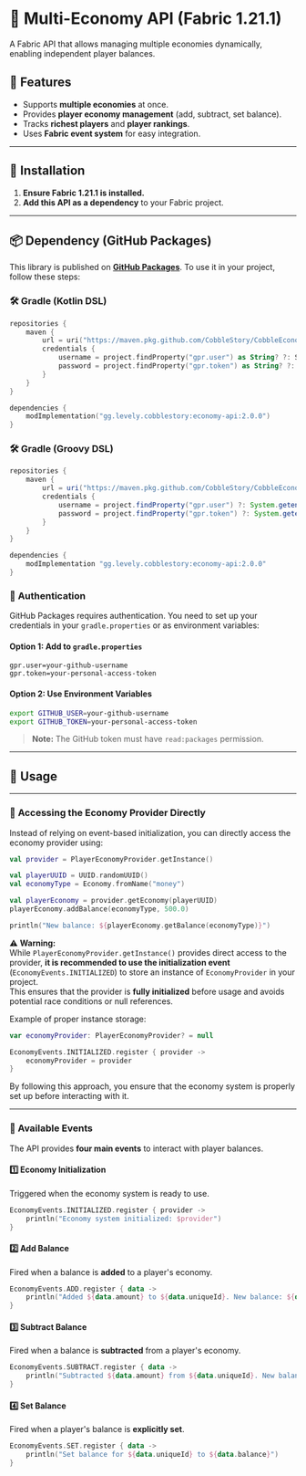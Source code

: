 # 🏦 Multi-Economy API (Fabric 1.21.1)

A Fabric API that allows managing multiple economies dynamically, enabling independent player balances.

## 📌 Features
- Supports **multiple economies** at once.
- Provides **player economy management** (add, subtract, set balance).
- Tracks **richest players** and **player rankings**.
- Uses **Fabric event system** for easy integration.

---

## 🚀 Installation

1. **Ensure Fabric 1.21.1 is installed.**
2. **Add this API as a dependency** to your Fabric project.

---

## 📦 Dependency (GitHub Packages)

This library is published on **[GitHub Packages](https://docs.github.com/en/packages/working-with-a-github-packages-registry/working-with-the-gradle-registry)**. To use it in your project, follow these steps:

### 🛠️ **Gradle (Kotlin DSL)**

```kotlin
repositories {
    maven {
        url = uri("https://maven.pkg.github.com/CobbleStory/CobbleEconomyAPI")
        credentials {
            username = project.findProperty("gpr.user") as String? ?: System.getenv("GITHUB_USER")
            password = project.findProperty("gpr.token") as String? ?: System.getenv("GITHUB_TOKEN")
        }
    }
}

dependencies {
    modImplementation("gg.levely.cobblestory:economy-api:2.0.0")
}
```

### 🛠️ **Gradle (Groovy DSL)**

```groovy
repositories {
    maven {
        url = uri("https://maven.pkg.github.com/CobbleStory/CobbleEconomyAPI")
        credentials {
            username = project.findProperty("gpr.user") ?: System.getenv("GITHUB_USER")
            password = project.findProperty("gpr.token") ?: System.getenv("GITHUB_TOKEN")
        }
    }
}

dependencies {
    modImplementation "gg.levely.cobblestory:economy-api:2.0.0"
}
```

### 🔑 **Authentication**
GitHub Packages requires authentication. You need to set up your credentials in your `gradle.properties` or as environment variables:

#### **Option 1: Add to `gradle.properties`**
```properties
gpr.user=your-github-username
gpr.token=your-personal-access-token
```

#### **Option 2: Use Environment Variables**
```sh
export GITHUB_USER=your-github-username
export GITHUB_TOKEN=your-personal-access-token
```

> **Note:** The GitHub token must have `read:packages` permission.

---

## 📜 Usage

---

### 🔄 **Accessing the Economy Provider Directly**
Instead of relying on event-based initialization, you can directly access the economy provider using:

```kotlin
val provider = PlayerEconomyProvider.getInstance()

val playerUUID = UUID.randomUUID()
val economyType = Economy.fromName("money")

val playerEconomy = provider.getEconomy(playerUUID)
playerEconomy.addBalance(economyType, 500.0)

println("New balance: ${playerEconomy.getBalance(economyType)}")
```

⚠️ **Warning:**  
While `PlayerEconomyProvider.getInstance()` provides direct access to the provider, **it is recommended to use the initialization event** (`EconomyEvents.INITIALIZED`) to store an instance of `EconomyProvider` in your project.  
This ensures that the provider is **fully initialized** before usage and avoids potential race conditions or null references.

Example of proper instance storage:

```kotlin
var economyProvider: PlayerEconomyProvider? = null

EconomyEvents.INITIALIZED.register { provider ->
    economyProvider = provider
}
```

By following this approach, you ensure that the economy system is properly set up before interacting with it.

---

### 📢 Available Events

The API provides **four main events** to interact with player balances.

#### 1️⃣ Economy Initialization
Triggered when the economy system is ready to use.

```kotlin
EconomyEvents.INITIALIZED.register { provider ->
    println("Economy system initialized: $provider")
}
```

#### 2️⃣ Add Balance
Fired when a balance is **added** to a player's economy.

```kotlin
EconomyEvents.ADD.register { data ->
    println("Added ${data.amount} to ${data.uniqueId}. New balance: ${data.balance}")
}
```

#### 3️⃣ Subtract Balance
Fired when a balance is **subtracted** from a player's economy.

```kotlin
EconomyEvents.SUBTRACT.register { data ->
    println("Subtracted ${data.amount} from ${data.uniqueId}. New balance: ${data.balance}")
}
```

#### 4️⃣ Set Balance
Fired when a player's balance is **explicitly set**.

```kotlin
EconomyEvents.SET.register { data ->
    println("Set balance for ${data.uniqueId} to ${data.balance}")
}
```
